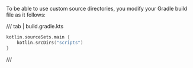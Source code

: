 To be able to use custom source directories, you modify your Gradle build file as it follows:

/// tab | build.gradle.kts
```kt
kotlin.sourceSets.main {
    kotlin.srcDirs("scripts")
}
```
///
